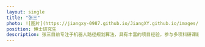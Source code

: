 ```yaml
---
layout: single
title: "张三"
photo: ![图片](https://jiangxy-0987.github.io/JiangXY.github.io/images/people.png)
position: 博士研究生
description: 张三目前专注于机器人路径规划算法，具有丰富的项目经验，参与多项科研课题。
---
```


